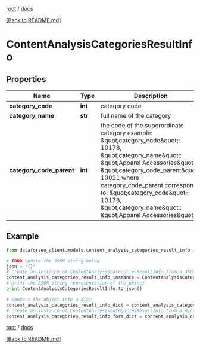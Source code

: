 [root](./../ "root") / [docs](./ "docs")

[[Back to README.md]](./../README.md "[Back to README.md]")

# ContentAnalysisCategoriesResultInfo

## Properties

Name | Type | Description | Notes
------------ | ------------- | ------------- | -------------
**category_code** | **int** | category code | [optional]
**category_name** | **str** | full name of the category | [optional]
**category_code_parent** | **int** | the code of the superordinate category example: \&quot;category_code\&quot;: 10178, \&quot;category_name\&quot;: \&quot;Apparel Accessories\&quot;, \&quot;category_code_parent\&quot;: 10021 where category_code_parent corresponds to: \&quot;category_code\&quot;: 10178, \&quot;category_name\&quot;: \&quot;Apparel Accessories\&quot; | [optional]

## Example

```python
from dataforseo_client.models.content_analysis_categories_result_info import ContentAnalysisCategoriesResultInfo

# TODO update the JSON string below
json = "{}"
# create an instance of ContentAnalysisCategoriesResultInfo from a JSON string
content_analysis_categories_result_info_instance = ContentAnalysisCategoriesResultInfo.from_json(json)
# print the JSON string representation of the object
print ContentAnalysisCategoriesResultInfo.to_json()

# convert the object into a dict
content_analysis_categories_result_info_dict = content_analysis_categories_result_info_instance.to_dict()
# create an instance of ContentAnalysisCategoriesResultInfo from a dict
content_analysis_categories_result_info_form_dict = content_analysis_categories_result_info.from_dict(content_analysis_categories_result_info_dict)
```

  

[root](./../ "root") / [docs](./ "docs")

[[Back to README.md]](./../README.md "[Back to README.md]")